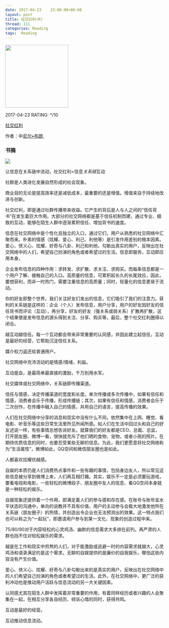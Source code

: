 ```yaml
---
date: 2017-04-23    23:00:00+00:00
layout: post
title: 社交红利(R)
thread: 111
categories: Reading
tags:  Reading
---
```


<img src="https://images-cn.ssl-images-amazon.com/images/I/51hxIIZhTiL.jpg" width="200" />

2017-04-23 RATING:  \*/10

[社交红利][1]

作者：中[尼尔•布朗 ][2]

### 书摘

![][image-1]

让信息在关系链中流动，社交红利=信息*关系链*互动

社群是人类进化发展自然形成的社会现象。

商业目的无论是提高效率还是减低成本，最重要的还是增值。增值来自于持续地改进与创新。

社交红利，即是通过社群传播带来收益。它产生的背后是人与人之间的“信任背书”在发生着巨大作用。大部分的社交网络都是基于信任机制而建，通过专业、细致的互动，能够在陌生人群中逐渐累积信任、增加背书的速度。

信息在社交网络中是个性化且独立的入口，通过它们，用户从熟悉的社交网络中汇聚而来。朴素的情感（炫耀、爱心、利己、利他等）是引发作用差别的根本因素。爱心、侠义心、炫耀、好奇与八卦、利己和利他，勾勒出真实的用户，反映出在社交网络中的人们，希望自己扮演的角色或者希望过的生活。信息即服务，互动即应用本身。

企业发布信息的四种作用：求转发、求扩散、求关注、求购买。而每条信息都是一个用户了解、接触自己的入口。高质量的信息，可累积起长久的长尾效应，因此，要想获利，而非一时热门，需要注重信息的高质量；同时，轻量化的信息更易于流动。

你的好友即整个世界。我们关注好友们发出的信息，它们吸引了我们的注意力。获利的关系链是这样的：企业（个人）发布信息，用户分享，用户的好友因好友的信任背书而评论（互动），再分享，好友的好友（强关系或弱关系）扩散再扩散，这个结果便是发布信息的源头得到关注、分享、购买等，最后，整个社交红利圈得以闭合。

越互动越信任。每一个互动都会带来非常重要的认同感，并因此建立起信任，互动是最好的经营，它帮助沉淀信任关系。

媒介权力返还给普通用户。

社交网络中充沛流动的是情感/情绪，利益。

互动是血，是最简单最直接的激励，千万别用水军。﻿

社交媒体或社交网络中，关系链即传播渠道。﻿﻿

信任与情感，决定传播渠道的宽度和长度。﻿单次传播或多次传播中，如果有信任和情感，消费者会乐于传播，形成传播链；其次，如果有信任和情感，消费者会乐于二次创作，在传播中融入自己的情感，并用自己的语言，提高传播的效果。﻿

人们在社交网络中分享的消息和现实中没有什么不同，依然集中在上网、睡觉、看电影、听音乐等这些日常生活里所见所闻所感。如人们在生活中回过头和自己的好友述说一样，有些事情总想告诉好友。就算我们的好友都是CEO、总裁、总监，打开朋友圈、微博一看，很快就充斥了他们晒的食物、宠物，或者小孩的照片。在期待优质信息的同时，也要忍受某些无聊的信息。为此，我们更愿意将社交网络称为“生活属性”，微博如此，QQ空间和微信朋友圈也是如此。

人都喜欢炫耀优越感。

自娱的本质仍是人们消费热点事件和一些有趣的事情，包括身边友人，所以常见这些信息被分享到微博上来，人们再互相打趣。其实，娱乐不一定是必须要玩游戏，要看电视和电影，一些轻松的微博段子、朋友圈中友人的信息、看QQ空间本身就是一种轻松的娱乐。

自娱现象还提供着一个作用，即满足着人们的参与感和存在感。在账号与账号呈水平状态的沟通中，单向的说教并不具有价值，用户的主动参与会极大地激发他所在关系链（朋友圈子）的热情，并创造出令企业也无法预测出的效果。这一特点我们也可以称之为“一起玩”，即邀请用户参与到某一文化、现象的创造过程中来。

75/80/90对于内容轻松的心灵鸡汤、幽默的信息需求大多排在前列。再严肃的人群也挡不住对轻松娱乐的需求。

越是在工作和现实中煎熬的人们，对于能激励或逃避一时的内容需求就越大，心灵鸡汤和语录满足的是这个需求。无聊的自娱提供的是廉价的自我娱乐，哪怕这些内容没有产生价值。

爱心、侠义心、炫耀、好奇与八卦勾勒出来的是真实的用户，反映出在社交网络中的人们希望自己扮演的角色或者希望过的生活。此外，在社交网络中，更广泛的获利冲动也是推动用户活跃与信息流动的另一大关键因素。

认同感尤其在陌生人群中发挥着非常重要的作用，有着同样经历或者兴趣的人会聚集在一起，在相互分享各自经历、倾诉心情的同时，获得共鸣。

互动是最好的经营。

互动推动信息流动。







[1]:	https://www.amazon.cn/%E5%9B%BE%E4%B9%A6/dp/B00E5YZOFI
[2]:	%E5%BE%90%E5%BF%97%E6%96%8C

[image-1]:	/images/%E7%A4%BE%E4%BA%A4%E7%BA%A2%E5%88%A9.png